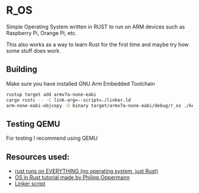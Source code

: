 # R_OS
Simple Operating System written in RUST to run on ARM devices such as Raspberry Pi, Orange Pi, etc.

This also works as a way to learn Rust for the first time and maybe try how some stuff does work.

## Building
Make sure you have installed GNU Arm Embedded Toolchain

```bash
rustup target add armv7a-none-eabi 
cargo rustc -- -C link-arg=--script=./linker.ld
arm-none-eabi-objcopy -O binary target/armv7a-none-eabi/debug/r_os ./kernel1.img
```

## Testing QEMU
For testing I recommend using QEMU 

## Resources used:
- [rust runs on EVERYTHING (no operating system, just Rust)](https://www.youtube.com/watch?v=jZT8APrzvc4)
- [OS in Rust tutorial made by Philipp Oppermann](https://os.phil-opp.com/)
- [Linker script](https://github.com/lowleveltv/raspberry-pi-baremetal-c/blob/master/linker.ld)